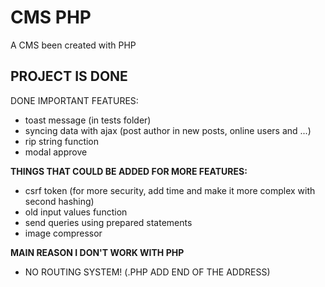 # CMS PHP
 A CMS been created with PHP  
## PROJECT IS DONE  
DONE IMPORTANT FEATURES:  
- toast message (in tests folder)  
- syncing data with ajax (post author in new posts, online users and ...)  
- rip string function  
- modal approve  

**THINGS THAT COULD BE ADDED FOR MORE FEATURES:**  
- csrf token (for more security, add time and make it more complex with second hashing)  
- old input values function  
- send queries using prepared statements  
- image compressor  


**MAIN REASON I DON'T WORK WITH PHP**  
- NO ROUTING SYSTEM! (.PHP ADD END OF THE ADDRESS)  